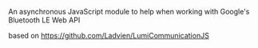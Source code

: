 An asynchronous JavaScript module to help when working with Google's Bluetooth LE Web API

based on https://github.com/Ladvien/LumiCommunicationJS
